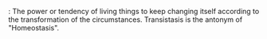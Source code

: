 : The power or tendency of living things to keep changing itself according to the transformation of the circumstances. Transistasis is the antonym of "Homeostasis".